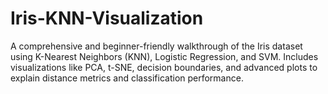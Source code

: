 # Iris-KNN-Visualization
A comprehensive and beginner-friendly walkthrough of the Iris dataset using K-Nearest Neighbors (KNN), Logistic Regression, and SVM. Includes visualizations like PCA, t-SNE, decision boundaries, and advanced plots to explain distance metrics and classification performance.
